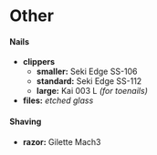 # Other

#### Nails

- **clippers** 
	- **smaller:** Seki Edge SS-106
	- **standard:** Seki Edge SS-112
	- **large:** Kai 003 L *(for toenails)*
- **files:** *etched glass*

#### Shaving

- **razor:** Gilette Mach3